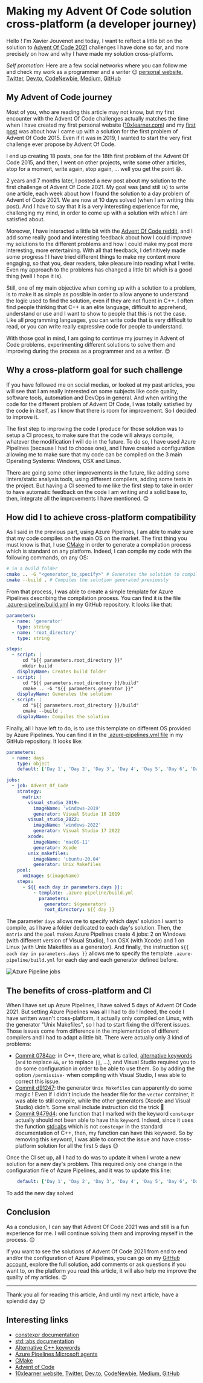 # Making my Advent Of Code solution cross-platform (a developer journey)

Hello ! I'm Xavier Jouvenot and today, I want to reflect a little bit on the solution to [Advent Of Code 2021](https://adventofcode.com) challenges I have done so far, and more precisely on how and why I have made my solution cross-platform.

_Self promotion_:
Here are a few social networks where you can follow me and check my work as a programmer and a writer 😉 
[personal website](www.10xlearner.com), [Twitter](https://twitter.com/10xLearner), [Dev.to](https://dev.to/10xlearner), [CodeNewbie](https://community.codenewbie.org/xav83), [Medium](https://medium.com/@xavier-jouvenot), [GitHub](https://github.com/Xav83/)

## My Advent of Code journey

Most of you, who are reading this article may not know, but my first encounter with the Advent Of Code challenges actually matches the time when I have created my first personal website ([10xlearner.com](www.10xlearner.com)) and my [first post](https://10xlearner.com/2019/06/03/advent-of-code-not-quite-lisp-puzzle-1/) was about how I came up with a solution for the first problem of Advent Of Code 2015. Even if it was in 2019, I wanted to start the very first challenge ever propose by Advent Of Code.

I end up creating 18 posts, one for the 18th first problem of the Advent Of Code 2015, and then, I went on other projects, write some other articles, stop for a moment, write again, stop again, ... well you get the point 😄.

2 years and 7 months later, I posted a new post about my solution to the first challenge of Advent Of Code 2021. My goal was (and still is) to write one article, each week about how I found the solution to a day problem of Advent of Code 2021. We are now at 10 days solved (when I am writing this post).
And I have to say that it is a very interesting experience for me, challenging my mind, in order to come up with a solution with which I am satisfied about.

Moreover, I have interacted a little bit with the [Advent Of Code reddit](https://www.reddit.com/r/adventofcode/), and I add some really good and interesting feedback about how I could improve my solutions to the different problems and how I could make my post more interesting, more entertaining. With all that feedback, I definitively made some progress ! I have tried different things to make my content more engaging, so that you, dear readers, take pleasure into reading what I write. Even my approach to the problems has changed a little bit which is a good thing (well I hope it is).

Still, one of my main objective when coming up with a solution to a problem, is to make it as simple as possible in order to allow anyone to understand the logic used to find the solution, even if they are not fluent in C++. I often find people thinking that C++ is an elite language, difficult to apprehend, understand or use and I want to show to people that this is not the case. Like all programming languages, you can write code that is very difficult to read, or you can write really expressive code for people to understand. 

With those goal in mind, I am going to continue my journey in Advent of Code problems, experimenting different solutions to solve them and improving during the process as a programmer and as a writer. 😊

## Why a cross-platform goal for such challenge

If you have followed me on social medias, or looked at my past articles, you will see that I am really interested on some subjects like code quality, software tools, automation and DevOps in general. And when writing the code for the different problem of Advent Of Code, I was totally satisfied by the code in itself, as I know that there is room for improvement. So I decided to improve it.

The first step to improving the code I produce for those solution was to setup a CI process, to make sure that the code will always compile, whatever the modification I will do in the future. To do so, I have used Azure Pipelines (because I had to choose one), and I have created a configuration allowing me to make sure that my code can be compiled on the 3 main Operating Systems: Windows, OSX and Linux.

There are going some other improvements in the future, like adding some linters/static analysis tools, using different compilers, adding some tests in the project. But having a CI seemed to me like the first step to take in order to have automatic feedback on the code I am writing and a solid base to, then, integrate all the improvements I have mentioned. 😊

## How did I to achieve cross-platform compatibility

As I said in the previous part, using Azure Pipelines, I am able to make sure that my code compiles on the main OS on the market. The first thing you must know is that, I use [CMake](https://cmake.org/) in order to generate a compilation process which is standard on any platform. Indeed, I can compile my code with the following commands, on any OS:
```bash
# in a build folder
cmake .. -G "<generator_to_specify>" # Generates the solution to compile
cmake --build . # Compiles the solution generated previously
```

From that process, I was able to create a simple template for Azure Pipelines describing the compilation process. You can find it is the file [.azure-pipeline/build.yml](https://github.com/Xav83/adventofcode2021/blob/main/.azure-pipeline/build.yml) in my GitHub repository. It looks like that:
```yml
parameters:
  - name: 'generator'
    type: string
  - name: 'root_directory'
    type: string

steps:
  - script: |
      cd "${{ parameters.root_directory }}"
      mkdir build
    displayName: Creates build folder
  - script: |
      cd "${{ parameters.root_directory }}/build"
      cmake .. -G "${{ parameters.generator }}"
    displayName: Generates the solution
  - script: |
      cd "${{ parameters.root_directory }}/build"
      cmake --build .
    displayName: Compiles the solution
```

Finally, all I have left to do, is to use this template on different OS provided by Azure Pipelines. You can find it in the [.azure-pipelines.yml file](https://github.com/Xav83/adventofcode2021/blob/main/.azure-pipeline.yml) in my GitHub repository. It looks like:
```yml
parameters:
  - name: days
    type: object
    default: ['Day 1', 'Day 2', 'Day 3', 'Day 4', 'Day 5', 'Day 6', 'Day 7', 'Day 8', 'Day 9', 'Day 10']

jobs:
  - job: Advent_Of_Code
    strategy:
      matrix:
        visual_studio_2019:
          imageName: 'windows-2019'
          generator: Visual Studio 16 2019
        visual_studio_2022:
          imageName: 'windows-2022'
          generator: Visual Studio 17 2022
        xcode:
          imageName: 'macOS-11'
          generator: Xcode
        unix_makefiles:
          imageName: 'ubuntu-20.04'
          generator: Unix Makefiles
    pool:
      vmImage: $(imageName)
    steps:
      - ${{ each day in parameters.days }}:
          - template: .azure-pipeline/build.yml
            parameters:
              generator: $(generator)
              root_directory: ${{ day }}
```

The parameter `days` allows me to specify which days' solution I want to compile, as I have a folder dedicated to each day's solution.
Then, the `matrix` and the `pool` makes Azure Pipelines create 4 jobs: 2 on Windows (with different version of Visual Studio), 1 on OSX (with Xcode) and 1 on Linux (with Unix Makefiles as a generator).
And finally, the instruction `${{ each day in parameters.days }}` allows me to specify the template `.azure-pipeline/build.yml` for each day and each generator defined before.

![Azure Pipeline jobs](https://raw.githubusercontent.com/Xav83/Xav83.github.io/master/res/Advent%20Of%20Code/2021/Screenshot%20Of%20Azure%20Pipeline%20CrossPlatform.png)

## The benefits of cross-platform and CI

When I have set up Azure Pipelines, I have solved 5 days of Advent Of Code 2021.
But setting Azure Pipelines was all I had to do ! Indeed, the code I have written wasn't cross-platform, it actually only compiled on Linux, with the generator "Unix Makefiles", so I had to start fixing the different issues. Those issues come from difference in the implementation of different compilers and I had to adapt a little bit. There were actually only 3 kind of problems:
- [Commit 0784ae](https://github.com/Xav83/adventofcode2021/commit/0784ae72195f3ab732c0adf3dadb6802be4a8bcd): in C++, there are, what is called, [alternative keywords](https://en.cppreference.com/w/cpp/language/operator_alternative) (`and` to replace `&&`, `or` to replace `||`, ...), and Visual Studio required you to do some configuration in order to be able to use them. So by adding the option `/permissive-` when compiling with Visual Studio, I was able to correct this issue.
- [Commit d91247](https://github.com/Xav83/adventofcode2021/commit/d91247331d10baca9d00591cdaab22df94e60e86): the generator `Unix Makefiles` can apparently do some magic ! Even if I didn't include the header file for the `vector` container, it was able to still compile, while the other generators (Xcode and Visual Studio) didn't. Some small include instruction did the trick 🧙 
- [Commit 9479d4](https://github.com/Xav83/adventofcode2021/commit/9479d437bb8796ba88914db4b67879c2ba42ffeb): one function that I marked with the keyword `constexpr` actually should not been able to have this `keyword`. Indeed, since it uses the function [std::abs](https://en.cppreference.com/w/cpp/numeric/math/abs) which is not `constexpr` in the standard documentation of C++, then, my function can have this keyword. So by removing this keyword, I was able to correct the issue and have cross-platform solution for all the first 5 days 😊

Once the CI set up, all I had to do was to update it when I wrote a new solution for a new day's problem. This required only one change in the configuration file of Azure Pipelines, and it was to update this line:
```yml
    default: ['Day 1', 'Day 2', 'Day 3', 'Day 4', 'Day 5', 'Day 6', 'Day 7', 'Day 8', 'Day 9', 'Day 10']
```
To add the new day solved

## Conclusion

As a conclusion, I can say that Advent Of Code 2021 was and still is a fun experience for me.
I will continue solving them and improving myself in the process. 😊

If you want to see the solutions of Advent Of Code 2021 from end to end and/or the configuration of Azure Pipelines, you can go on my [GitHub account](https://github.com/Xav83/adventofcode2021), explore the full solution, add comments or ask questions if you want to, on the platform you read this article, it will also help me improve the quality of my articles. 😉

--------------

Thank you all for reading this article,
And until my next article, have a splendid day 😉

## Interesting links

- [constexpr documentation](https://en.cppreference.com/w/cpp/language/constexpr)
- [std::abs documentation](https://en.cppreference.com/w/cpp/numeric/math/abs)
- [Alternative C++ keywords](https://en.cppreference.com/w/cpp/language/operator_alternative)
- [Azure Pipelines Microsoft agents](https://docs.microsoft.com/fr-fr/azure/devops/pipelines/agents/hosted?view=azure-devops&tabs=yaml)
- [CMake](https://cmake.org/)
- [Advent of Code](https://adventofcode.com/2021)
- [10xlearner website](www.10xlearner.com), [Twitter](https://twitter.com/10xLearner), [Dev.to](https://dev.to/10xlearner), [CodeNewbie](https://community.codenewbie.org/xav83), [Medium](https://medium.com/@xavier-jouvenot), [GitHub](https://github.com/Xav83/)

